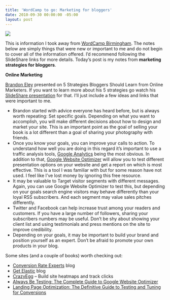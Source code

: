 ```yaml
---
title: 'WordCamp to go: Marketing for bloggers'
date: 2010-09-30 00:00:00 -05:00
layout: post
---
```


![](/assets/images/wordcamp-in-a-box.jpg)

This is information I took away from [WordCamp Birmingham](http://wordcampbirmingham.org/). The notes below are simply things that were new or important to me and do not begin to cover all of the information offered. I’d recommend following the SlideShare links for more details. Today’s post is my notes from **marketing strategies for bloggers**.

**Online Marketing**

[Brandon Eley](http://www.brandoneley.com/) presented on 5 Strategies Bloggers Should Learn from Online Marketers. If you want to learn more about his 5 strategies go watch his [SlideShare presentation](http://www.slideshare.net/beley/5-strategies-bloggers-should-learn-slideshare) for that. I’ll just include a few ideas and links that were important to me.

- Brandon started with advice everyone has heard before, but is always worth repeating: Set specific goals. Depending on what you want to accomplish, you will make different decisions about how to design and market your site. This is an important point as the goal of selling your book is a lot different than a goal of sharing your photography with friends.
- Once you know your goals, you can improve your calls to action. To understand how well you are doing in this regard it’s important to use a traffic analysis tools, [Google Analytics](http://www.google.com/analytics/) being the most obvious. In addition to that, [Google Website Optimizer](https://www.google.com/analytics/siteopt/exptlist?account=4156347&hl=en) will allow you to test different presentation options on your website and get a report on which is most effective. This is a tool I was familiar with but for some reason have not used. I feel like I’ve lost money by ignoring this free resource.
- It may be valuable to Target visitor segments with different messages. Again, you can use Google Website Optimizer to test this, but depending on your goals search engine visitors may behave differently than your loyal RSS subscribers. And each segment may value sales pitches differently.
- Twitter and Facebook can help increase trust among your readers and customers. If you have a large number of followers, sharing your subscribers numbers may be useful. Don’t be shy about showing your client list and using testimonials and press mentions on the site to improve credibility.
- Depending on your goals, it may be important to build your brand and position yourself as an expert. Don’t be afraid to promote your own products in your blog.

Some sites (and a couple of books) worth checking out:

- [Conversion Rate Experts](http://www.conversion-rate-experts.com/blog/) blog
- [Get Elastic](http://www.getelastic.com/) blog
- [CrazyEgg](http://www.crazyegg.com) – Build site heatmaps and track clicks
- [Always Be Testing: The Complete Guide to Google Website Optimizer](http://www.amazon.com/gp/product/0470290633?ie=UTF8&tag=zipreference-20&linkCode=as2&camp=1789&creative=390957&creativeASIN=0470290633)
- [Landing Page Optimization: The Definitive Guide to Testing and Tuning for Conversions](http://www.amazon.com/gp/product/0470174625?ie=UTF8&tag=zipreference-20&linkCode=as2&camp=1789&creative=390957&creativeASIN=0470174625)
